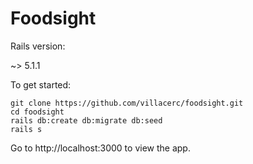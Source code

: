 # Foodsight

Rails version:

~> 5.1.1

To get started:

```
git clone https://github.com/villacerc/foodsight.git
cd foodsight
rails db:create db:migrate db:seed
rails s
```
Go to http://localhost:3000 to view the app.
